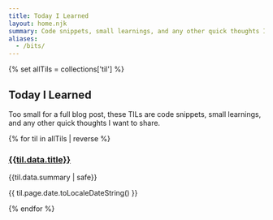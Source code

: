 ```yaml
---
title: Today I Learned
layout: home.njk
summary: Code snippets, small learnings, and any other quick thoughts I want to share.
aliases:
  - /bits/
---
```


{% set allTils = collections['til'] %}

## Today I Learned

Too small for a full blog post, these TILs are code snippets, small learnings, and any other quick thoughts I want to share.

{% for til in allTils | reverse %}

### [{{til.data.title}}]({{til.page.url}})

{{til.data.summary | safe}}

{{ til.page.date.toLocaleDateString() }}

{% endfor %}
